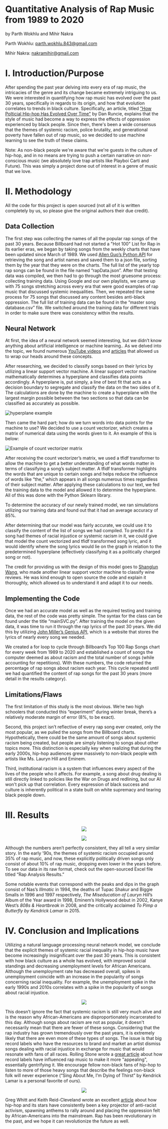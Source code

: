 # Quantitative Analysis of Rap Music from 1989 to 2020

by Parth Wokhlu and Mihir Nakra 

Parth Wokhlu: parth.wokhlu.843@gmail.com

Mihir Nakra: nakramihir@gmail.com

# I. Introduction/Purpose

After spending the past year delving into every era of rap music, the intricacies of the genre and its change became extremely intriguing to us. We were interested in quantifying how rap music has evolved over the past 30 years, specifically in regards to its origin, and how that evolution correlates to trends in black culture. Specifically, an article, titled ["How Polticial Hip-hop Has Evolved Over Time"](https://trapital.co/2019/08/28/how-political-hip-hop-has-evolved-over-time/) by Dan Runcie, explains that the style of music had become a way to express the effects of oppression experienced by black people. Since then, there's been a wide consensus that the themes of systemic racism, police brutality, and generational poverty have fallen out of rap music, so we decided to use machine learning to see the truth of these claims.

Note: As non-black people we're aware that we're guests in the culture of hip-hop, and in no means are trying to push a certain narrative on non-conscious music (we absolutely love trap artists like Playboi Carti and Future). This was simply a project done out of interest in a genre of music that we love. 

# II. Methodology

All the code for this project is open sourced (not all of it is written completely by us, so please give the original authors their due credit). 

## Data Collection
The first step was collecting the names of all the popular rap songs of the past 30 years. Because Billboard had not started a "Hot 100" List for Rap in its earlier eras, we began by taking songs from the weekly charts that have been updated since March of 1989. We used [Allen Guo’s Python API](https://github.com/guoguo12/billboard-charts) for retrieving the song and artist names and saved them to a json file, sorting them by the year that they were on the charts. The full list of the yearly top rap songs can be found in the file named “rapData.json”. 
After that testing data was compiled, we then had to go through the most gruesome process: collecting training data. Using Google and our own playlists, we came up with 75 songs stretching across every era that were good examples of rap music that discussed systemic inequalities. Then, we repeated the same process for 75 songs that discussed any content besides anti-black oppression. The full list of training data can be found in the “master song database.csv” file. We switched around the training data for different trials in order to make sure there was consistency within the results. 

## Neural Network
At first, the idea of a neural network seemed interesting, but we didn’t know anything about artificial intelligence or machine learning.. As we delved into the topic, we found numerous [YouTube videos](https://www.youtube.com/watch?v=aircAruvnKk&feature=youtu.be) and [articles](https://news.codecademy.com/taylor-swift-lyrics-machine-learning/) that allowed us to wrap our heads around these concepts. 

After researching, we decided to classify songs based on their lyrics by utilizing a linear support vector machine. A linear support vector machine mathematically determines a hyperplane and classifies data points accordingly. A hyperplane is, put simply, a line of best fit that acts as a decision boundary to segregate and classify the data on the two sides of it. The calculations are done by the machine to create a hyperplane with the largest margin possible between the two sections so that data can be classified as accurately as possible.

![hyperplane example](https://randlow.github.io/images/ml/svm_hyperplane.png)

Then came the hard part; how do we turn words into data points for the machine to use? We decided to use a count vectorizer, which creates a matrix of numerical data using the words given to it. An example of this is below:

![Example of count vectorizer matrix](https://kavita-ganesan.com/wp-content/uploads/how-hashingvectorizer-works.png)

After receiving the count vectorizer’s matrix, we used a tfidf transformer to allow the machine to get a better understanding of what words matter in terms of classifying a song’s subject matter. A tfidf transformer highlights the words that are unique to certain songs and helps reduce the influence of words like “the,” which appears in all songs numerous times regardless of their subject matter. After applying these calculations to our text, we fed the training data to the model and allowed it to determine the hyperplane. All of this was done with the Python Sklearn library.

To determine the accuracy of our newly trained model, we ran simulations utilizing our training data and found out that it had an average accuracy of 85%.

After determining that our model was fairly accurate, we could use it to classify the content of the list of songs we had compiled. To predict if a song had themes of racial injustice or systemic racism in it, we could give that model the count vectorized and tfidf transformed song lyric, and it would identify where the song lyrics would lie on the graph in relation to the predetermined hyperplane (effectively classifying it as a politically charged song or not).

The credit for providing us with the design of this model goes to [Shanglun Wang](https://www.toptal.com/machine-learning/nlp-tutorial-text-classification), who made another linear support vector machine to classify wine reviews. He was kind enough to open source the code and explain it thoroughly, which allowed us to understand it and adapt it to our needs.


## Implementing the Code
Once we had an accurate model as well as the required testing and training data, the rest of the code was pretty simple. The syntax for the class can be found under the title “mainSVC.py”. After training the model on the given data, it was time to run it through the rap lyrics of the past 30 years.  We did this by utilizing [John Miller’s Genius API](https://github.com/johnwmillr/LyricsGenius), which is a website that stores the lyrics of nearly every song we needed. 

We created a for loop to cycle through Billboard’s Top 100 Rap Songs chart for every week from 1989 to 2020 and established a count of songs the computer deemed as about racism and the total number of songs (while accounting for repetitions). With these numbers, the code returned the percentage of rap songs about racism each year. This cycle repeated until we had quantified the content of rap songs for the past 30 years (more detail in the results category).

## Limitations/Flaws
The first limitation of this study is the most obvious. We’re two high schoolers that conducted this “experiment” during winter break, there’s a relatively moderate margin of error (8%, to be exact).

Second, this project isn’t reflective of every rap song ever created, only the most popular, as we pulled the songs from the Billboard charts. Hypothetically, there could be the same amount of songs about systemic racism being created, but people are simply listening to songs about other topics more. This distinction is especially key when realizing that during the early 2000s, hip-hop audiences grew massively to non-black people with artists like Ms. Lauryn Hill and Eminem.

Third, institutional racism is a system that influences every aspect of the lives of the people who it affects. For example, a song about drug dealing is still directly linked to policies like the War on Drugs and redlining, but our AI won't pick up that correlation. Every expression of black success and culture is inherently political in a state built on white supremacy and tearing black people down.

# III. Results
<p align="center">
  <img src="https://github.com/fatlips222/Quantiative-Analysis-of-Rap-Music-from-1989-to-2020/blob/main/Results/Evolution%20of%20Rap%20(Graph%201).png">
</p>
<p align="center">
  <img src="https://github.com/fatlips222/Quantiative-Analysis-of-Rap-Music-from-1989-to-2020/blob/main/Results/Evolution%20of%20Rap%20(Avg.%20Trendline%2C%20Graph%202).png">
</p>

Although the numbers aren’t perfectly consistent, they all tell a very similar story. In the early ’90s, the themes of systemic racism occupied around 35% of rap music, and now, these explicitly politically driven songs only consist of about 10% of rap music, dropping even lower in the years before. To see our data in its raw format, check out the open-sourced Excel file titled “Rap Analysis Results.”

Some notable events that correspond with the peaks and dips in the graph consist of Nas’s *Illmatic* in 1994, the deaths of Tupac Shakur and Biggie Smalls in 1996 and 1997 respectively, *The Miseducation of Lauryn Hill*’s Album of the Year award in 1998, Eminem’s Hollywood debut in 2002, Kanye West’s *808s & Heartbreak* in 2008, and the critically acclaimed *To Pimp a Butterfly by Kendrick Lamar* in 2015.

# IV. Conclusion and Implications 
Utilizing a natural language processing neural network model, we conclude that the explicit themes of systemic racial inequality in hip-hop music have become increasingly insignificant over the past 30 years. This is consistent with how black culture as a whole has evolved, with improved social standings and decreasing unemployment levels for African Americans. Although the unemployment rate has decreased overall, spikes in unemployment coincide with an increase in the popularity of songs concerning racial inequality. For example, the unemployment spike in the early 1990s and 2010s correlates with a spike in the popularity of songs about racial injustice.
 
<p align="center">
  <img src="https://i.imgur.com/p7XZQTa.png">
</p>

This doesn’t ignore the fact that systemic racism is still very much alive and is the reason why African-Americans are disproportionately incarcerated to this day. Although songs about racism are not as popular, it doesn't necessarily mean that there are fewer of these songs. Considering that the rap industry has grown tremendously over the past years, it is extremely likely that there are even more of these types of songs. The issue is that big record labels who have the resources to brand and market an artist dismiss songs dealing with racial injustice in exchange for music that would resonate with fans of all races. Rolling Stone wrote a [great article](https://www.rollingstone.com/music/music-features/music-industry-racism-1010001/) about how record labels have influenced rap music to make it more "appealing", essentially gentrifying it. We encourage fellow non-black fans of hip-hop to listen to more of those heavy songs that describe the feelings non-black folk will never experience (“Sing About Me, I’m Dying of Thirst” by Kendrick Lamar is a personal favorite of ours).

<p align="center">
  <img src="https://www.pewresearch.org/wp-content/uploads/2014/07/incarceration1.jpg">
</p>

Greg Whitt and Keith Reid-Cleveland wrote an excellent [article](https://uproxx.com/music/hip-hop-social-justice-intersection/) about how hip-hop and its stars have consistently been a key projector of anti-racist activism, spawning anthems to rally around and placing the oppression felt by African-Americans into the mainstream. Rap has been revolutionary in the past, and we hope it can revolutionize the future as well.








